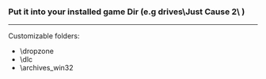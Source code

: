 ### Put it into your installed game Dir (e.g drives\Just Cause 2\ )  

*** 

Customizable folders: 

- \dropzone
- \dlc
- \archives_win32
